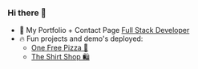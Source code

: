 ### Hi there 👋

- 🌱 My Portfolio + Contact Page <a href='https://quelchx.com'>Full Stack Developer</a>
- 🔥 Fun projects and demo's deployed:
  - <a href='https://one-free-pizza.netlify.app/'>One Free Pizza 🍕</a>
  - <a href='https://the-shirt-shop.netlify.app/'>The Shirt Shop 🛍️</a> 
